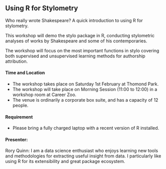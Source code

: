 ## Using R for Stylometry

Who really wrote Shakespeare? A quick introduction to using R for stylometry.

This workshop will demo the stylo package in R, conducting stylometric analyses of works by Shakespeare and some of his contemporaries. 

The workshop will focus on the most important functions in stylo covering both supervised and unsupervised learning methods for authorship attribution.

#### Time and Location

* The workshop takes place on Saturday 1st February at Thomond Park.
* The workshop will take place on Morning Session (11:00 to 12:00) in a workshop room at Career Zoo.
* The venue is ordinarily a corporate box suite, and has a capacity of 12 people.

#### Requirement

* Please bring a fully charged laptop with a recent version of R installed.

#### Presenter: 

Rory Quinn: I am a data science enthusiast who enjoys learning new tools and methodologies for extracting useful insight from data. I particularly like using R for its extensibility and great package ecosystem.
